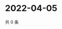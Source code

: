 # 2022-04-05

共 0 条

<!-- BEGIN WEIBO -->
<!-- 最后更新时间 Tue Apr 05 2022 17:12:29 GMT+0800 (China Standard Time) -->

<!-- END WEIBO -->
